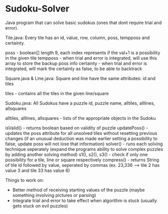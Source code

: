# Sudoku-Solver
Java program that can solve basic sudokus (ones that dont require trial and error).

Tile.java:
Every tile has an id, value, row, column, poss, tempposs and certainty.

poss - boolean[] length 9, each index represents if the val+1 is a possibility in the given tile
tempposs - when trial and error is integrated, will use this array to store the backup poss info
certainty - when trial and error is integrated, will mark the certainty as false, to be able to backtrack

Square.java & Line.java:
Square and line have the same attributes: id and tiles

tiles - contains all the tiles in the given line/square

Sudoku.java:
All Sudokus have a puzzle id, puzzle name, alltiles, alllines, allsquares

alltiles, alllines, allsquares - lists of the appropriate objects in the Sudoku

isValid() - returns boolean based on validity of puzzle
updatePoss() - updates the poss attribute for all unsolved tiles without resetting previous changes
(if an unusual deduction was made earlier setting a possibility to false, update poss will not lose that information)
solver() - runs each solving technique seperately (expand the programs ability to solve complex puzzles by adding another solving method)
s1(), s2(), s3() - check if only one possibility for a tile, line or square respectively
compress() - returns String of tile id followed by value, seperated by commas (ex. 23,336 --> tile 2 has value 3 and tile 33 has value 6)

Things to work on:
  - Better method of receiving starting values of the puzzle (maybe something involving pictures or parsing)
  - Integrate trial and error to take effect when algorithm is stuck (usually gets stuck on evil puzzles)
